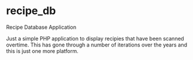 # recipe_db
Recipe Database Application

Just a simple PHP application to display recipies that have been scanned overtime.  This has gone through a number of iterations over the years and this is just one more platform.
